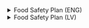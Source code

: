 <details>
    <summary>Food Safety Plan (ENG)</summary>

    1. Berry Collection:
    Source berries only from reputable local suppliers and berry collectors who have a good track record of adhering to food safety standards.
    Ensure that the berries are free from contaminants such as pesticides, herbicides, and heavy metals, by conducting regular testing.
    Ensure that the collection containers are clean and free from any contamination.

    2. Processing:
    Conduct processing in a dedicated facility that is designed and constructed to prevent contamination and minimize risk of food safety hazards.
    Develop, implement, and maintain Standard Operating Procedures (SOPs) for all aspects of processing, including receiving, storage, preparation, and packaging.
    Conduct regular environmental monitoring, including air and surface testing, to ensure that there is no contamination in the processing area.
    Use personal protective equipment, such as gloves and hairnets, to prevent contamination of the product.
    Implement a cleaning and sanitation program for all equipment and surfaces that come into contact with the berries and the finished product.
    Conduct regular equipment maintenance and calibration to ensure accurate readings and prevent equipment failure.
    Use only approved food-grade processing aids and additives, and ensure that they are used in accordance with manufacturer's instructions.
    Implement traceability systems to track and identify raw materials used in production.
    Monitor and control the processing environment to ensure that it is maintained within acceptable temperature and humidity ranges.

    3. Packaging and Storage:
    Use only food-grade packaging materials that are free from contaminants and have low environmental impact.
    Implement a cleaning and sanitation program for all packaging and storage areas.
    Ensure that finished products are stored in a dry, cool, and clean environment to prevent contamination and spoilage.
    Implement a rotation system to ensure that older products are used first to prevent spoilage.
    Conduct regular environmental monitoring to ensure that there is no contamination in the storage and packaging areas.

    4. Employee Training:
    Train all employees on food safety practices, including personal hygiene, proper handling of equipment, and cleaning and sanitation procedures.
    Provide ongoing training to ensure that employees are up-to-date with new food safety regulations and industry best practices.

    5. Regulatory Compliance:
    Monitor and comply with all food safety regulations, including those set by the European Union and the local government.
    Obtain all necessary permits and licenses required to operate the business.
    Conduct regular audits to ensure compliance with food safety regulations and address any deficiencies.

</details>

<details>
    <summary>Food Safety Plan (LV)</summary>

    1. Ogu vākšana:
    Ogas iegūst tikai no uzticamiem vietējiem piegādātājiem un ogu vācējiem, kuriem ir labs pieredzes pierādījums, ievērojot pārtikas drošības standartus.
    Nodrošināt, lai ogas būtu brīvas no kontaminantiem, piemēram, pesticīdiem, herbicīdiem un smagajiem metāliem, regulāri veicot testēšanu.
    Nodrošināt, lai vākšanas konteineri būtu tīri un bez jebkādas kontaminācijas.

    2. Pārstrāde:
    Veikt pārstrādi tikai speciāli paredzētā telpā, kas ir izstrādāta un būvēta, lai novērstu kontamināciju un minimizētu pārtikas drošības riskus.
    Izstrādāt, ieviest un uzturēt Standardizētos darbību procedūras (SOP) visām pārstrādes jomām, ieskaitot saņemšanu, uzglabāšanu, sagatavošanu un iepakojumu.
    Regulāri veikt vides uzraudzību, ieskaitot gaisa un virsmu testēšanu, lai nodrošinātu, ka pārstrādes zonā nav kontaminācijas.
    Izmantot personiskās aizsardzības līdzekļus, piemēram, cimdi un matu cepures, lai novērstu produktu kontamināciju.
    Ieviest tīrīšanas un sanitārijas programmu visiem aprīkojuma un virsmu, kas saskaras ar ogām un gatavo produktu, lai novērstu kontamināciju.
    Regulāri veikt aprīkojuma uzturēšanu un kalibrāciju, lai nodrošinātu precīzas lasījumus un novērstu aprīkojuma bojājumus.
    Izmantot tikai apstiprinātus pārtikas kvalitātes papildinājumus un piedevas, un nodrošināt to pareizu lietošanu atbilstoši ražotāja instrukcijām.
    Ieviest izsekojamības sistēmas, lai izsekotu un identificētu produktos izmantotos izejvielas.
    Monitorēt un kontrolēt pārstrādes vidi, lai nodrošinātu, ka temperatūra un mitrums tiek uzturēti atbilstoši.

    3. Iepakojums un uzglabāšana:
    Izmantot tikai pārtikas kvalitātes iepakojuma materiālus, kas ir brīvi no kontaminantiem un ir videi draudzīgi.
    Ieviest tīrīšanas un sanitārijas programmu visām iepakojuma un uzglabāšanas vietām.
    Nodrošināt, lai gatavie produkti tiktu uzglabāti sausā, vēsā un tīrā vidē, lai novērstu kontamināciju un sabojāšanos.
    Ieviest rotācijas sistēmu, lai nodrošinātu, ka vecāki produkti tiek izmantoti pirmie, lai novērstu sabojāšanos.
    Regulāri veikt vides uzraudzību, lai nodrošinātu, ka uzglabāšanas un iepakojuma vietās nav kontaminācijas.

    4. Darbinieku apmācība:
    Apmācīt visus darbiniekus par pārtikas drošības praksēm, ieskaitot personīgās higiēnas prasības, pareizu aprīkojuma apstrādi un tīrīšanu un sanitārijas procedūras.
    Nodrošināt turpmāku apmācību, lai darbinieki būtu informēti par jaunākajiem pārtikas drošības noteikumiem un nozares labākajām praksēm.

    5. Atbilstība noteikumiem:
    Monitorēt un ievērot visus pārtikas drošības noteikumus, ieskaitot Eiropas Savienības un vietējo valdību noteiktos.
    Iegūt visus nepieciešamos atļaujas un licencēšanas dokumentus, kas nepieciešami, lai darbotos uzņēmējdarbību.
    Regulāri veikt auditus, lai nodrošinātu atbilstību pārtikas drošības noteikumiem un novērstu jebkādas neatbilstības.

</details>
